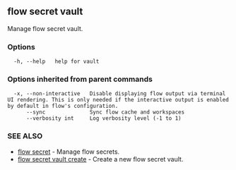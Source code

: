 ## flow secret vault

Manage flow secret vault.

### Options

```
  -h, --help   help for vault
```

### Options inherited from parent commands

```
  -x, --non-interactive   Disable displaying flow output via terminal UI rendering. This is only needed if the interactive output is enabled by default in flow's configuration.
      --sync              Sync flow cache and workspaces
      --verbosity int     Log verbosity level (-1 to 1)
```

### SEE ALSO

* [flow secret](flow_secret.md)	 - Manage flow secrets.
* [flow secret vault create](flow_secret_vault_create.md)	 - Create a new flow secret vault.

